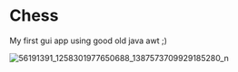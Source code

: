 # Chess
My first gui app using good old java awt ;)

![56191391_1258301977650688_1387573709929185280_n](https://user-images.githubusercontent.com/31375809/55584349-4afc5200-5724-11e9-8b3e-673b575776ce.png)
